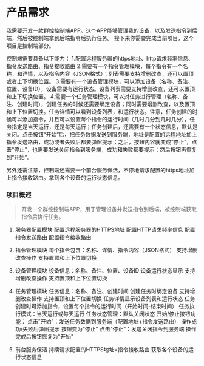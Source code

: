 # 产品需求

我需要开发一款群控控制端APP。这个APP能够管理我的设备，以及发送指令到后端，然后被控制端拿到后端指令后执行任务。
接下来你需要完成当前项目，这个项目是控制端部分。

控制端需要具备以下能力：
1.配置远程服务器的https地址、http请求频率信息、指令发送路由、指令接收路由
2.需要有一个指令管理模块，每个指令有一个名称，和详情，以及指令内容（JSON格式）；列表需要支持增删改查，还可以置顶或者上下切换位置。
3.需要有一个设备管理模块，可以添加设备（名称、备注、位置、设备ID），设备需要有运行状态。设备列表需要支持增删改查，还可以置顶和上下切换位置。
4.需要一个任务管理模块，可以对任务进行管理（名称、备注、创建时间），创建任务的时候还需要绑定设备；同时需要增删改查，以及置顶和上下位置切换。任务详情可以看到设备列表，和运行状态。注意，任务创建的时候可以添加指令，并且可以设置每个指令的运行时间（几时几分到几时几分），任务指定是当天运行，还是每天运行；任务创建后，还需要有一个状态信息，默认是关闭。点击按钮“开始”后，把任务数据发送到服务端，地址是配置的远程地址加上指令发送路由，成功或者失败后都要弹窗提示；之后，按钮内容就变成“停止”，点击“停止”，也需要发送关闭指令到服务端，成功和失败都要提示；然后按钮再恢复到“开始”。

另外还需注意，控制端还需要一个前台服务保活，不停地请求配置的https地址加上指令接收路由。拿到各个设备的运行状态信息。


### 项目概述

> 开发一个群控控制端APP，用于管理设备并发送指令到后端，被控制端获取指令后执行任务。

1. 服务器配置模块
    配置远程服务器的HTTPS地址
    配置HTTP请求频率信息
    配置指令发送路由
    配置指令接收路由

2. 指令管理模块
    每个指令包含：名称、详情、指令内容（JSON格式）
    支持增删改查操作
    支持置顶和上下位置切换

3. 设备管理模块
    设备信息：名称、备注、位置、设备ID
    设备运行状态显示
    支持增删改查操作
    支持置顶和上下位置切换

4. 任务管理模块
    任务信息：名称、备注、创建时间
    创建任务时绑定设备
    支持增删改查操作
    支持置顶和上下位置切换
    任务详情显示设备列表和运行状态
    任务创建时可添加指令，设置每个指令的运行时间（开始时间-结束时间）
    任务执行模式：当天运行或每天运行
    任务状态管理：默认关闭状态
    开始/停止按钮功能：
    点击"开始"：发送任务数据到服务端（配置地址+指令发送路由）
    操作成功/失败后弹窗提示
    按钮变为"停止"
    点击"停止"：发送关闭指令到服务端
    操作完成后按钮恢复为"开始"

5. 前台服务保活
    持续请求配置的HTTPS地址+指令接收路由
    获取各个设备的运行状态信息
